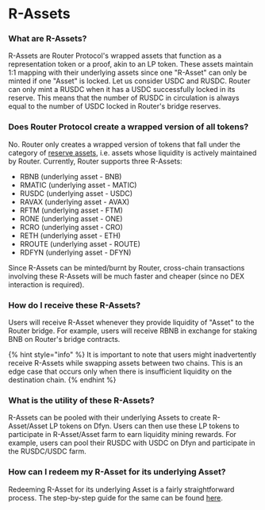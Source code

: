 # R-Assets

### What are R-Assets?

R-Assets are Router Protocol's wrapped assets that function as a representation token or a proof, akin to an LP token. These assets maintain 1:1 mapping with their underlying assets since one "R-Asset" can only be minted if one "Asset" is locked. Let us consider USDC and RUSDC. Router can only mint a RUSDC when it has a USDC successfully locked in its reserve. This means that the number of RUSDC in circulation is always equal to the number of USDC locked in Router's bridge reserves.

### Does Router Protocol create a wrapped version of all tokens?

No. Router only creates a wrapped version of tokens that fall under the category of [reserve assets](transfer-flows.md), i.e. assets whose liquidity is actively maintained by Router. Currently, Router supports three R-Assets:

* RBNB (underlying asset - BNB)
* RMATIC (underlying asset - MATIC)
* RUSDC (underlying asset - USDC)
* RAVAX (underlying asset - AVAX)
* RFTM (underlying asset - FTM)
* RONE (underlying asset - ONE)
* RCRO (underlying asset - CRO)
* RETH (underlying asset - ETH)
* RROUTE (underlying asset - ROUTE)
* RDFYN (underlying asset - DFYN)

Since R-Assets can be minted/burnt by Router, cross-chain transactions involving these R-Assets will be much faster and cheaper (since no DEX interaction is required).&#x20;

### How do I receive these R-Assets?

Users will receive R-Asset whenever they provide liquidity of "Asset" to the Router bridge. For example, users will receive RBNB in exchange for staking BNB on Router's bridge contracts.

{% hint style="info" %}
It is important to note that users might inadvertently receive R-Assets while swapping assets between two chains. This is an edge case that occurs only when there is insufficient liquidity on the destination chain.
{% endhint %}

### What is the utility of these R-Assets?

R-Assets can be pooled with their underlying Assets to create R-Asset/Asset LP tokens on Dfyn. Users can then use these LP tokens to participate in R-Asset/Asset farm to earn liquidity mining rewards. For example, users can pool their RUSDC with USDC on Dfyn and participate in the RUSDC/USDC farm.

### How can I redeem my R-Asset for its underlying Asset?

Redeeming R-Asset for its underlying Asset is a fairly straightforward process. The step-by-step guide for the same can be found [here](../how-to/redeem-r-asset-for-asset.md).
